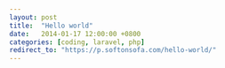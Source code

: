 ```yaml
---
layout: post
title:  "Hello world"
date:   2014-01-17 12:00:00 +0800
categories: [coding, laravel, php]
redirect_to: "https://p.softonsofa.com/hello-world/"
---
```

